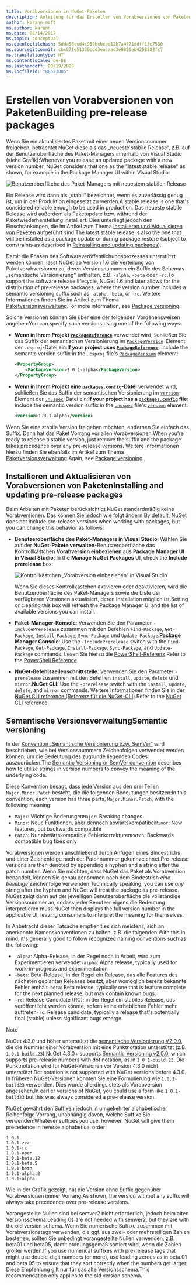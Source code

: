 ```yaml
---
title: Vorabversionen in NuGet-Paketen
description: Anleitung für das Erstellen von Vorabversionen von Paketen
author: karann-msft
ms.author: karann
ms.date: 08/14/2017
ms.topic: conceptual
ms.openlocfilehash: 5dda56ccd4c959bcbcbd12b7a4771ddff1fe7530
ms.sourcegitcommit: cbc87fe51330cdd3eacaad3e8656eb4258882fc7
ms.translationtype: HT
ms.contentlocale: de-DE
ms.lasthandoff: 08/19/2020
ms.locfileid: "88623005"
---
```

# <a name="building-pre-release-packages"></a><span data-ttu-id="098d4-103">Erstellen von Vorabversionen von Paketen</span><span class="sxs-lookup"><span data-stu-id="098d4-103">Building pre-release packages</span></span>

<span data-ttu-id="098d4-104">Wenn Sie ein aktualisiertes Paket mit einer neuen Versionsnummer freigeben, betrachtet NuGet diese als das „neueste stabile Release“, z.B. auf der Benutzeroberfläche des Paket-Managers innerhalb von Visual Studio (siehe Grafik):</span><span class="sxs-lookup"><span data-stu-id="098d4-104">Whenever you release an updated package with a new version number, NuGet considers that one as the "latest stable release" as shown, for example in the Package Manager UI within Visual Studio:</span></span>

![Benutzeroberfläche des Paket-Managers mit neuestem stabilen Release](media/Prerelease_01-LatestStable.png)

<span data-ttu-id="098d4-106">Ein Release wird dann als „stabil“ bezeichnet, wenn es zuverlässig genug ist, um in der Produktion eingesetzt zu werden.</span><span class="sxs-lookup"><span data-stu-id="098d4-106">A stable release is one that's considered reliable enough to be used in production.</span></span> <span data-ttu-id="098d4-107">Das neueste stabile Release wird außerdem als Paketupdate bzw. während der Paketwiederherstellung installiert. Dies unterliegt jedoch den Einschränkungen, die im Artikel zum Thema [Installieren und Aktualisieren von Paketen](../consume-packages/reinstalling-and-updating-packages.md) aufgeführt sind.</span><span class="sxs-lookup"><span data-stu-id="098d4-107">The latest stable release is also the one that will be installed as a package update or during package restore (subject to constraints as described in [Reinstalling and updating packages](../consume-packages/reinstalling-and-updating-packages.md)).</span></span>

<span data-ttu-id="098d4-108">Damit die Phasen des Softwareveröffentlichungsprozesses unterstützt werden können, lässt NuGet ab Version 1.6 die Verteilung von Paketvorabversionen zu, deren Versionsnummern ein Suffix des Schemas „semantische Versionierung“ enthalten, z.B. `-alpha`, `-beta` oder `-rc`.</span><span class="sxs-lookup"><span data-stu-id="098d4-108">To support the software release lifecycle, NuGet 1.6 and later allows for the distribution of pre-release packages, where the version number includes a semantic versioning suffix such as `-alpha`, `-beta`, or `-rc`.</span></span> <span data-ttu-id="098d4-109">Weitere Informationen finden Sie im Artikel zum Thema [Paketversionsverwaltung](../concepts/package-versioning.md#pre-release-versions).</span><span class="sxs-lookup"><span data-stu-id="098d4-109">For more information, see [Package versioning](../concepts/package-versioning.md#pre-release-versions).</span></span>

<span data-ttu-id="098d4-110">Solche Versionen können Sie über eine der folgenden Vorgehensweisen angeben:</span><span class="sxs-lookup"><span data-stu-id="098d4-110">You can specify such versions using one of the following ways:</span></span>

- <span data-ttu-id="098d4-111">**Wenn in Ihrem Projekt [`PackageReference`](../consume-packages/package-references-in-project-files.md)** verwendet wird, schließen Sie das Suffix der semantischen Versionierung im [`PackageVersion`](/dotnet/core/tools/csproj#packageversion)-Element der `.csproj`-Datei ein:</span><span class="sxs-lookup"><span data-stu-id="098d4-111">**If your project uses [`PackageReference`](../consume-packages/package-references-in-project-files.md)**: include the semantic version suffix in the `.csproj` file's [`PackageVersion`](/dotnet/core/tools/csproj#packageversion) element:</span></span>

    ```xml
    <PropertyGroup>
        <PackageVersion>1.0.1-alpha</PackageVersion>
    </PropertyGroup>
    ```

- <span data-ttu-id="098d4-112">**Wenn in Ihrem Projekt eine [`packages.config`](../reference/packages-config.md)-Datei** verwendet wird, schließen Sie das Suffix der semantischen Versionierung im [`version`](../reference/nuspec.md#version)-Element der [`.nuspec`](../reference/nuspec.md)-Datei ein:</span><span class="sxs-lookup"><span data-stu-id="098d4-112">**If your project has a [`packages.config`](../reference/packages-config.md) file**: include the semantic version suffix in the [`.nuspec`](../reference/nuspec.md) file's [`version`](../reference/nuspec.md#version) element:</span></span>

    ```xml
    <version>1.0.1-alpha</version>
    ```

<span data-ttu-id="098d4-113">Wenn Sie eine stabile Version freigeben möchten, entfernen Sie einfach das Suffix. Dann hat das Paket Vorrang vor allen Vorabversionen.</span><span class="sxs-lookup"><span data-stu-id="098d4-113">When you're ready to release a stable version, just remove the suffix and the package takes precedence over any pre-release versions.</span></span> <span data-ttu-id="098d4-114">Weitere Informationen hierzu finden Sie ebenfalls im Artikel zum Thema [Paketversionsverwaltung](../concepts/package-versioning.md#pre-release-versions).</span><span class="sxs-lookup"><span data-stu-id="098d4-114">Again, see [Package versioning](../concepts/package-versioning.md#pre-release-versions).</span></span>

## <a name="installing-and-updating-pre-release-packages"></a><span data-ttu-id="098d4-115">Installieren und Aktualisieren von Vorabversionen von Paketen</span><span class="sxs-lookup"><span data-stu-id="098d4-115">Installing and updating pre-release packages</span></span>

<span data-ttu-id="098d4-116">Beim Arbeiten mit Paketen berücksichtigt NuGet standardmäßig keine Vorabversionen. Das können Sie jedoch wie folgt ändern:</span><span class="sxs-lookup"><span data-stu-id="098d4-116">By default, NuGet does not include pre-release versions when working with packages, but you can change this behavior as follows:</span></span>

- <span data-ttu-id="098d4-117">**Benutzeroberfläche des Paket-Managers in Visual Studio**: Wählen Sie auf der **NuGet-Pakete verwalten**-Benutzeroberfläche das Kontrollkästchen **Vorabversion einbeziehen** aus:</span><span class="sxs-lookup"><span data-stu-id="098d4-117">**Package Manager UI in Visual Studio**: In the **Manage NuGet Packages** UI, check the **Include prerelease** box:</span></span>

    ![Kontrollkästchen „Vorabversion einbeziehen“ in Visual Studio](media/Prerelease_02-CheckPrerelease.png)

    <span data-ttu-id="098d4-119">Wenn Sie dieses Kontrollkästchen aktivieren oder deaktivieren, wird die Benutzeroberfläche des Paket-Managers sowie die Liste der verfügbaren Versionen aktualisiert, deren Installation möglich ist.</span><span class="sxs-lookup"><span data-stu-id="098d4-119">Setting or clearing this box will refresh the Package Manager UI and the list of available versions you can install.</span></span>

- <span data-ttu-id="098d4-120">**Paket-Manager-Konsole**: Verwenden Sie den Parameter `-IncludePrerelease` zusammen mit den Befehlen `Find-Package`, `Get-Package`, `Install-Package`, `Sync-Package` und `Update-Package`.</span><span class="sxs-lookup"><span data-stu-id="098d4-120">**Package Manager Console**: Use the `-IncludePrerelease` switch with the `Find-Package`, `Get-Package`, `Install-Package`, `Sync-Package`, and `Update-Package` commands.</span></span> <span data-ttu-id="098d4-121">Lesen Sie hierzu die [PowerShell-Referenz](../reference/powershell-reference.md).</span><span class="sxs-lookup"><span data-stu-id="098d4-121">Refer to the [PowerShell Reference](../reference/powershell-reference.md).</span></span>

- <span data-ttu-id="098d4-122">**NuGet-Befehlszeilenschnittstelle**: Verwenden Sie den Parameter `-prerelease` zusammen mit den Befehlen `install`, `update`, `delete` und `mirror`.</span><span class="sxs-lookup"><span data-stu-id="098d4-122">**NuGet CLI**: Use the `-prerelease` switch with the `install`, `update`, `delete`, and `mirror` commands.</span></span> <span data-ttu-id="098d4-123">Weitere Informationen finden Sie in der [NuGet CLI reference (Referenz für die NuGet-CLI)](../reference/nuget-exe-cli-reference.md).</span><span class="sxs-lookup"><span data-stu-id="098d4-123">Refer to the [NuGet CLI reference](../reference/nuget-exe-cli-reference.md)</span></span>

## <a name="semantic-versioning"></a><span data-ttu-id="098d4-124">Semantische Versionsverwaltung</span><span class="sxs-lookup"><span data-stu-id="098d4-124">Semantic versioning</span></span>

<span data-ttu-id="098d4-125">In der [Konvention „Semantische Versionierung bzw. SemVer“](https://semver.org/spec/v1.0.0.html) wird beschrieben, wie bei Versionsnummern Zeichenfolgen verwendet werden können, um die Bedeutung des zugrunde liegenden Codes auszudrücken.</span><span class="sxs-lookup"><span data-stu-id="098d4-125">The [Semantic Versioning or SemVer convention](https://semver.org/spec/v1.0.0.html) describes how to utilize strings in version numbers to convey the meaning of the underlying code.</span></span>

<span data-ttu-id="098d4-126">Diese Konvention besagt, dass jede Version aus den drei Teilen `Major.Minor.Patch` besteht, die die folgenden Bedeutungen besitzen:</span><span class="sxs-lookup"><span data-stu-id="098d4-126">In this convention, each version has three parts, `Major.Minor.Patch`, with the following meaning:</span></span>

- <span data-ttu-id="098d4-127">`Major`: Wichtige Änderungen</span><span class="sxs-lookup"><span data-stu-id="098d4-127">`Major`: Breaking changes</span></span>
- <span data-ttu-id="098d4-128">`Minor`: Neue Funktionen, aber dennoch abwärtskompatibel</span><span class="sxs-lookup"><span data-stu-id="098d4-128">`Minor`: New features, but backwards compatible</span></span>
- <span data-ttu-id="098d4-129">`Patch`: Nur abwärtskompatible Fehlerkorrekturen</span><span class="sxs-lookup"><span data-stu-id="098d4-129">`Patch`: Backwards compatible bug fixes only</span></span>

<span data-ttu-id="098d4-130">Vorabversionen werden anschließend durch Anfügen eines Bindestrichs und einer Zeichenfolge nach der Patchnummer gekennzeichnet.</span><span class="sxs-lookup"><span data-stu-id="098d4-130">Pre-release versions are then denoted by appending a hyphen and a string after the patch number.</span></span> <span data-ttu-id="098d4-131">Wenn Sie möchten, dass NuGet das Paket als Vorabversion behandelt, können Sie genau genommen nach dem Bindestrich *eine beliebige* Zeichenfolge verwenden.</span><span class="sxs-lookup"><span data-stu-id="098d4-131">Technically speaking, you can use *any* string after the hyphen and NuGet will treat the package as pre-release.</span></span> <span data-ttu-id="098d4-132">NuGet zeigt dann auf der jeweiligen Benutzeroberfläche die vollständige Versionsnummer an, sodass jeder Benutzer eigens die Bedeutung interpretieren muss.</span><span class="sxs-lookup"><span data-stu-id="098d4-132">NuGet then displays the full version number in the applicable UI, leaving consumers to interpret the meaning for themselves.</span></span>

<span data-ttu-id="098d4-133">In Anbetracht dieser Tatsache empfiehlt es sich meistens, sich an anerkannte Namenskonventionen zu halten, z.B. die folgenden:</span><span class="sxs-lookup"><span data-stu-id="098d4-133">With this in mind, it's generally good to follow recognized naming conventions such as the following:</span></span>

- <span data-ttu-id="098d4-134">`-alpha`: Alpha-Release, in der Regel noch in Arbeit, wird zum Experimentieren verwendet</span><span class="sxs-lookup"><span data-stu-id="098d4-134">`-alpha`: Alpha release, typically used for work-in-progress and experimentation</span></span>
- <span data-ttu-id="098d4-135">`-beta`: Beta-Release; in der Regel ein Release, das alle Features des nächsten geplanten Releases besitzt, aber womöglich bereits bekannte Fehler enthält</span><span class="sxs-lookup"><span data-stu-id="098d4-135">`-beta`: Beta release, typically one that is feature complete for the next planned release, but may contain known bugs.</span></span>
- <span data-ttu-id="098d4-136">`-rc`: Release Candidate (RC); in der Regel ein stabiles Release, das veröffentlicht werden könnte, sofern keine erheblichen Fehler mehr auftreten</span><span class="sxs-lookup"><span data-stu-id="098d4-136">`-rc`: Release candidate, typically a release that's potentially final (stable) unless significant bugs emerge.</span></span>

> [!Note]
> <span data-ttu-id="098d4-137">NuGet 4.3.0 und höher unterstützt die [semantische Versionierung V2.0.0](https://semver.org/spec/v2.0.0.html), die die Nummer einer Vorabversion mit eine Punktnotation unterstützt (z.B. `1.0.1-build.23`).</span><span class="sxs-lookup"><span data-stu-id="098d4-137">NuGet 4.3.0+ supports [Semantic Versioning v2.0.0](https://semver.org/spec/v2.0.0.html), which supports pre-release numbers with dot notation, as in `1.0.1-build.23`.</span></span> <span data-ttu-id="098d4-138">Die Punktnotation wird für NuGet-Versionen vor Version 4.3.0 nicht unterstützt.</span><span class="sxs-lookup"><span data-stu-id="098d4-138">Dot notation is not supported with NuGet versions before 4.3.0.</span></span> <span data-ttu-id="098d4-139">In früheren NuGet-Versionen konnten Sie eine Formulierung wie `1.0.1-build23` verwenden. Dies wurde allerdings stets als Vorabversion angesehen.</span><span class="sxs-lookup"><span data-stu-id="098d4-139">In earlier versions of NuGet, you could use a form like `1.0.1-build23` but this was always considered a pre-release version.</span></span>

<span data-ttu-id="098d4-140">NuGet gewährt den Suffixen jedoch in umgekehrter alphabetischer Reihenfolge Vorrang, unabhängig davon, welche Suffixe Sie verwenden:</span><span class="sxs-lookup"><span data-stu-id="098d4-140">Whatever suffixes you use, however, NuGet will give them precedence in reverse alphabetical order:</span></span>

    1.0.1
    1.0.1-zzz
    1.0.1-rc
    1.0.1-open
    1.0.1-beta.12
    1.0.1-beta.5
    1.0.1-beta
    1.0.1-alpha.2
    1.0.1-alpha

<span data-ttu-id="098d4-141">Wie in der Grafik gezeigt, hat die Version ohne Suffix gegenüber Vorabversionen immer Vorrang.</span><span class="sxs-lookup"><span data-stu-id="098d4-141">As shown, the version without any suffix will always take precedence over pre-release versions.</span></span>

<span data-ttu-id="098d4-142">Vorangestellte Nullen sind bei semver2 nicht erforderlich, jedoch beim alten Versionsschema.</span><span class="sxs-lookup"><span data-stu-id="098d4-142">Leading 0s are not needed with semver2, but they are with the old version schema.</span></span> <span data-ttu-id="098d4-143">Wenn Sie numerische Suffixe zusammen mit Vorabversionstags verwenden, die ggf. aus zwei- oder mehrstelligen Zahlen bestehen, sollten Sie unbedingt vorangestellte Nullen verwenden, z.B. beta01 und beta05, damit ordnungsgemäß sortiert wird, wenn die Zahlen größer werden.</span><span class="sxs-lookup"><span data-stu-id="098d4-143">If you use numerical suffixes with pre-release tags that might use double-digit numbers (or more), use leading zeroes as in beta.01 and beta.05 to ensure that they sort correctly when the numbers get larger.</span></span> <span data-ttu-id="098d4-144">Diese Empfehlung gilt nur für das alte Versionsschema.</span><span class="sxs-lookup"><span data-stu-id="098d4-144">This recommendation only applies to the old version schema.</span></span>
